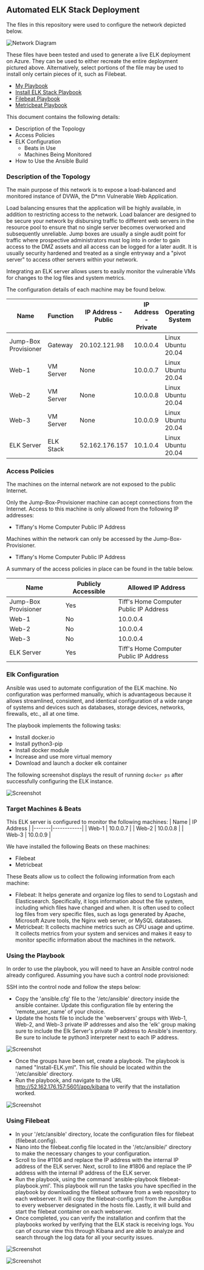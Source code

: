 ## Automated ELK Stack Deployment

The files in this repository were used to configure the network depicted below.

![Network Diagram](Diagrams/TG_Network_Diagram.JPG)
 
These files have been tested and used to generate a live ELK deployment on Azure. They can be used to either recreate the entire deployment pictured above. Alternatively, select portions of the file may be used to install only certain pieces of it, such as Filebeat.

  - [My Playbook](Ansible/my_playbook.yml)
  - [Install ELK Stack Playbook](Ansible/Install-ELK.yml)
  - [Filebeat Playbook](Ansible/Filebeat-playbook.yml)
  - [Metricbeat Playbook](Ansible/Metricbeat-playbook.yml)

This document contains the following details:
- Description of the Topology
- Access Policies
- ELK Configuration
  - Beats in Use
  - Machines Being Monitored
- How to Use the Ansible Build


### Description of the Topology

The main purpose of this network is to expose a load-balanced and monitored instance of DVWA, the D*mn Vulnerable Web Application.

Load balancing ensures that the application will be highly available, in addition to restricting access to the network.
Load balancer are designed to be secure your network by disbursing traffic to different web servers in the resource pool to ensure that no single server becomes overworked and subsequently unreliable. Jump boxes are usually a single audit point for traffic where prospective administrators must log into in order to gain access to the DMZ assets and all access can be logged for a later audit. It is usually security hardened and treated as a single entryway and a "pivot server" to access other servers within your network.

Integrating an ELK server allows users to easily monitor the vulnerable VMs for changes to the log files and system metrics.

The configuration details of each machine may be found below.

| Name                 | Function  | IP Address - Public | IP Address - Private | Operating System   |
|----------------------|-----------|---------------------|----------------------|--------------------|
| Jump-Box Provisioner | Gateway   | 20.102.121.98       | 10.0.0.4             | Linux Ubuntu 20.04 |
| Web-1                | VM Server | None                | 10.0.0.7             | Linux Ubuntu 20.04 |
| Web-2                | VM Server | None                | 10.0.0.8             | Linux Ubuntu 20.04 |
| Web-3                | VM Server | None                | 10.0.0.9             | Linux Ubuntu 20.04 |
| ELK Server           | ELK Stack | 52.162.176.157      | 10.1.0.4             | Linux Ubuntu 20.04 |

### Access Policies

The machines on the internal network are not exposed to the public Internet. 

Only the Jump-Box-Provisioner machine can accept connections from the Internet. Access to this machine is only allowed from the following IP addresses:
- Tiffany's Home Computer Public IP Address

Machines within the network can only be accessed by the Jump-Box-Provisioner.
- Tiffany's Home Computer Public IP Address

A summary of the access policies in place can be found in the table below.

| Name                 | Publicly Accessible | Allowed IP Address                     |
|----------------------|---------------------|----------------------------------------|
| Jump-Box Provisioner | Yes                 | Tiff's Home Computer Public IP Address |
| Web-1                | No                  | 10.0.0.4                               |
| Web-2                | No                  | 10.0.0.4                               |
| Web-3                | No                  | 10.0.0.4                               |
| ELK Server           | Yes                 | Tiff's Home Computer Public IP Address |

### Elk Configuration

Ansible was used to automate configuration of the ELK machine. No configuration was performed manually, which is advantageous because it allows streamlined, consistent, and identical  configuration of a wide range of systems and devices such as databases, storage devices, networks, firewalls, etc., all at one time.

The playbook implements the following tasks:
- Install docker.io
- Install python3-pip
- Install docker module
- Increase and use more virtual memory
- Download and launch a docker elk container

The following screenshot displays the result of running `docker ps` after successfully configuring the ELK instance.

![Screenshot](Images/ELK.jpg)

### Target Machines & Beats
This ELK server is configured to monitor the following machines:
| Name  | IP Address |
|-------|------------|
| Web-1 | 10.0.0.7   |
| Web-2 | 10.0.0.8   |
| Web-3 | 10.0.0.9   |

We have installed the following Beats on these machines:
- Filebeat
- Metricbeat

These Beats allow us to collect the following information from each machine:
- Filebeat: It helps generate and organize log files to send to Logstash and Elasticsearch. Specifically, it logs information about the file system, including which files have changed and when.  It is often used to collect log files from very specific files, such as logs generated by Apache, Microsoft Azure tools, the Nginx web server, or MySQL databases. 
- Metricbeat: It collects machine metrics such as CPU usage and uptime. It collects metrics from your system and services and makes it easy to monitor specific information about the machines in the network.

### Using the Playbook
In order to use the playbook, you will need to have an Ansible control node already configured. Assuming you have such a control node provisioned: 

SSH into the control node and follow the steps below:
- Copy the 'ansible.cfg' file to the '/etc/ansible' directory inside the ansible container. Update this configuration file by entering the 'remote_user_name' of your choice.
- Update the hosts file to include the 'webservers' groups with Web-1, Web-2, and Web-3 private IP addresses and also the 'elk' group making sure to include the Elk Server's private IP address to Ansible's inventory. Be sure to include te python3 interpreter next to each IP address.

![Screenshot](Images/Webserver_Elk_Hostgroups.JPG)

- Once the groups have been set, create a playbook. The playbook is named "Install-ELK.yml". This file should be located within the '/etc/ansible' directory.
- Run the playbook, and navigate to the URL http://52.162.176.157:5601/app/kibana to verify that the installation worked.

![Screenshot](Images/Kibana_Snapshot.jpg)

### Using Filebeat 
- In your '/etc/ansible' directory, locate the configuration files for filebeat (filebeat.config). 
- Nano into the filebeat.config file located in the '/etc/ansible/' directory to make the necessary changes to your configuration. 
- Scroll to line #1106 and replace the IP address with the internal IP address of the ELK server. Next, scroll to line #1806 and replace the IP address with the internal IP address of the ELK server.
- Run the playbook, using the command 'ansible-playbook filebeat-playbook.yml'. This playbook will run the tasks you have specified in the playbook by downloading the filebeat software from a web repository to each webserver. It will copy the filebeat-config.yml from the JumpBox to every webserver designated in the hosts file. Lastly, it will build and start the filebeat container on each webserver.  
- Once completed, you can verify the installation and confirm that the playbooks worked by verifying that the ELK stack is receiving logs. You can of course view this through Kibana and are able to analyze and search through the log data for all your security issues.

![Screenshot](Images/Filebeat_System_Snapshot.jpg)

![Screenshot](Images/Filebeat_Dashboard.jpg)





